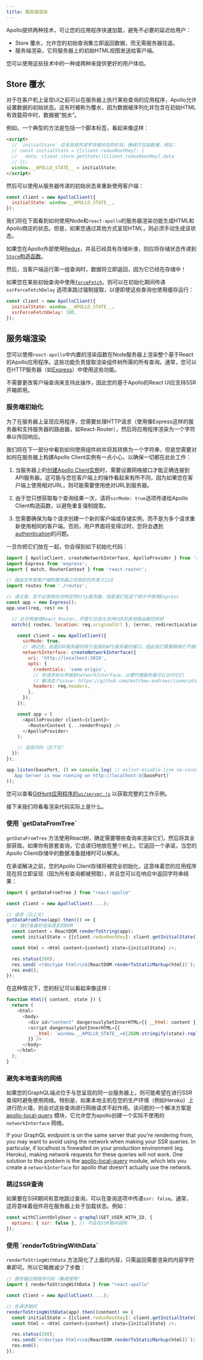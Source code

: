 ```yaml
---
title: 服务端渲染
---
```



Apollo提供两种技术，可让您的应用程序快速加载，避免不必要的延迟给用户：

- Store 覆水，允许您的初始查询集立即返回数据，而无需服务器往返。
- 服务端渲染，它将服务器上的初始HTML视图发送给客户端。

您可以使用这些技术中的一种或两种来提供更好的用户体验。

<h2 id="store-rehydration">Store 覆水</h2>

对于在客户机上呈现UI之前可以在服务器上执行某些查询的应用程序，Apollo允许设置数据的初始状态。这有时被称为覆水，因为数据被序列化并包含在初始HTML有效载荷中时，数据被“脱水”。

例如，一个典型的方法是包括一个脚本标签，看起来像这样：

```html
<script>
  // `initialState` 应该具有阿波罗存储状态的形状。确保只包括数据，例如：
  // const initialState = {[client.reduxRootKey]: {
  //   data: client.store.getState()[client.reduxRootKey].data
  // }};
  window.__APOLLO_STATE__ = initialState;
</script>
```

然后可以使用从服务器传递的初始状态来重新使用客户端：
```js
const client = new ApolloClient({
  initialState: window.__APOLLO_STATE__,
});
```

我们将在下面看到如何使用Node和`react-apollo`的服务器渲染功能生成HTML和Apollo商店的状态。但是，如果您通过其他方式呈现HTML，则必须手动生成该状态。

如果您在Apollo外部使用[Redux](redux.html)，并且已经具有存储补液，则应将存储状态传递到[`Store`构造函数](http://redux.js.org/docs/basics/Store.html)。

然后，当客户端运行第一组查询时，数据将立即返回，因为它已经在存储中！

如果您在某些初始查询中使用[`forceFetch`](cache-updates.html#forceFetch)，则可以在初始化期间传递 `ssrForceFetchDelay` 选项来跳过强制提取，以便即使这些查询也使用缓存运行：

```js
const client = new ApolloClient({
  initialState: window.__APOLLO_STATE__,
  ssrForceFetchDelay: 100,
});
```

<h2 id="server-rendering">服务端渲染</h2>

您可以使用`react-apollo`中内置的渲染函数在Node服务器上渲染整个基于React的Apollo应用程序。这些功能负责提取渲染组件树所需的所有查询。通常，您可以在HTTP服务器（如[Express](https://expressjs.com)）中使用这些功能。

不需要更改客户端查询来支持此操作，因此您的基于Apollo的React UI应支持SSR开箱即用。

<h3 id="server-initialization">服务端初始化</h3>

为了在服务器上呈现应用程序，您需要处理HTTP请求（使用像Express这样的服务器和支持服务器的路由器，如React-Router），然后将应用程序渲染为一个字符串以传回响应。

我们将在下一部分中看到如何使用组件树并将其转换为一个字符串，但是您需要对如何在服务器上构建Apollo Client实例有一点小心，以确保一切都在此处工作：

1. 当服务器上的[创建Apollo Client实例](initialization.html)时，需要设置网络接口才能正确连接到API服务器。这可能与您在客户端上的操作看起来有所不同，因为如果您在客户端上使用相对URL，则可能需要使用绝对URL到服务器。

2. 由于您只想获取每个查询结果一次，请将`ssrMode: true`选项传递给Apollo Client构造函数，以避免重复强制提取。

3. 您需要确保为每个请求创建一个新的客户端或存储实例，而不是为多个请求重新使用相同的客户端。否则，用户界面将变得过时，您将会遇到[authentication](auth.html)的问题。

一旦你把它们放在一起，你会得到如下初始化代码：

```js
import { ApolloClient, createNetworkInterface, ApolloProvider } from 'react-apollo';
import Express from 'express';
import { match, RouterContext } from 'react-router';

// 路由文件是客户端和服务器之间良好的共享入口点
import routes from './routes';

// 请注意，您不必使用任何特定的http服务器，但是我们在这个例子中使用Express
const app = new Express();
app.use((req, res) => {

  // 此示例使用React Router，尽管它应该与支持SSR的其他路由器同样好
  match({ routes, location: req.originalUrl }, (error, redirectLocation, renderProps) => {

    const client = new ApolloClient({
      ssrMode: true,
      // 请记住，这是SSR服务器将用于连接到API服务器的接口，因此我们需要确保它不被防火墙等
      networkInterface: createNetworkInterface({
        uri: 'http://localhost:3010',
        opts: {
          credentials: 'same-origin',
          // 将请求标头传输到networkInterface，以便代理服务器可以访问它们
          // 解决这个issue: https://github.com/matthew-andrews/isomorphic-fetch/issues/83
          headers: req.headers,
        },
      }),
    });

    const app = (
      <ApolloProvider client={client}>
        <RouterContext {...renderProps} />
      </ApolloProvider>
    );

    // 渲染代码（见下文）
  });
});

app.listen(basePort, () => console.log( // eslint-disable-line no-console
  `App Server is now running on http://localhost:${basePort}`
));
```
您可以查看[GitHunt应用程序的`ui/server.js`](https://github.com/apollographql/GitHunt-React/blob/master/ui/server.js) 以获取完整的工作示例。

接下来我们将看看渲染代码实际上是什么。

<h3 id="getDataFromTree">使用 `getDataFromTree`</h3>

`getDataFromTree` 方法使用React树，确定需要哪些查询来渲染它们，然后将其全部获取。如果你有嵌套查询，它会递归地放在整个树上。它返回一个承诺，当您的Apollo Client存储中的数据准备就绪时可以解决。

在承诺解决之前，您的Apollo Client存储将被完全初始化，这意味着您的应用程序现在将立即呈现（因为所有查询都被预取），并且您可以在响应中返回字符串结果：

```js
import { getDataFromTree } from "react-apollo"

const client = new ApolloClient(....);

// 请求（见上文）
getDataFromTree(app).then(() => {
  // 我们准备好渲染真实的DOM
  const content = ReactDOM.renderToString(app);
  const initialState = {[client.reduxRootKey]: client.getInitialState()  };

  const html = <Html content={content} state={initialState} />;

  res.status(200);
  res.send(`<!doctype html>\n${ReactDOM.renderToStaticMarkup(html)}`);
  res.end();
});
```

在这种情况下，您的标记可以看起来像这样：

```js
function Html({ content, state }) {
  return (
    <html>
      <body>
        <div id="content" dangerouslySetInnerHTML={{ __html: content }} />
        <script dangerouslySetInnerHTML={{
          __html: `window.__APOLLO_STATE__=${JSON.stringify(state).replace(/</g, '\\u003c')};`,
        }} />
      </body>
    </html>
  );
}
```

<h3 id="local-queries">避免本地查询的网络</h3>

如果您的GraphQL端点位于与您呈现的同一台服务器上，则可能希望在进行SSR查询时避免使用网络。特别是，如果本地主机在您的生产环境（例如Heroku）上进行防火墙，则会对这些查询进行网络请求不起作用。该问题的一个解决方案是[apollo-local-query](https://github.com/af/apollo-local-query) 模块，它允许您为apollo创建一个实际不使用的 `networkInterface` 网络。


If your GraphQL endpoint is on the same server that you're rendering from, you may want to avoid using the network when making your SSR queries. In particular, if localhost is firewalled on your production environment (eg. Heroku), making network requests for these queries will not work. One solution to this problem is the [apollo-local-query](https://github.com/af/apollo-local-query) module, which lets you create a `networkInterface` for apollo that doesn't actually use the network.

<h3 id="skip-for-ssr">跳过SSR查询</h3>

如果要在SSR期间有意地跳过查询，可以在查询选项中传递`ssr: false`。通常，这将意味着组件将在服务器上处于加载状态。例如：

```js
const withClientOnlyUser = graphql(GET_USER_WITH_ID, {
  options: { ssr: false }, // 不会在SSR期间调用
});
```

<h3 id="renderToStringWithData">使用 `renderToStringWithData`</h3>

`renderToStringWithData` 方法简化了上面的内容，只需返回需要渲染的内容字符串即可。所以它略微减少了步数：

```js
// 服务器应用程序代码（集成使用）
import { renderToStringWithData } from "react-apollo"

const client = new ApolloClient(....);

// 在请求期间
renderToStringWithData(app).then((content) => {
  const initialState = {[client.reduxRootKey]: client.getInitialState() };
  const html = <Html content={content} state={initialState} />;

  res.status(200);
  res.send(`<!doctype html>\n${ReactDOM.renderToStaticMarkup(html)}`);
  res.end();
});
```
